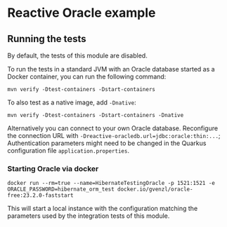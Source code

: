 # Reactive Oracle example

## Running the tests

By default, the tests of this module are disabled.

To run the tests in a standard JVM with an Oracle database started as a Docker container, you can run the following command:

```
mvn verify -Dtest-containers -Dstart-containers
```

To also test as a native image, add `-Dnative`:

```
mvn verify -Dtest-containers -Dstart-containers -Dnative
```

Alternatively you can connect to your own Oracle database.
Reconfigure the connection URL with `-Dreactive-oracledb.url=jdbc:oracle:thin:...`;
Authentication parameters might need to be changed in the Quarkus configuration file `application.properties`.

### Starting Oracle via docker

```
docker run --rm=true --name=HibernateTestingOracle -p 1521:1521 -e ORACLE_PASSWORD=hibernate_orm_test docker.io/gvenzl/oracle-free:23.2.0-faststart
```

This will start a local instance with the configuration matching the parameters used by the integration tests of this module.
